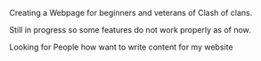 Creating a Webpage for beginners and veterans of Clash of clans. 

Still in progress so some features do not work properly as of now. 

Looking for People how want to write content for my website